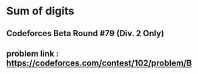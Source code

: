 # Sum of digits

## Codeforces Beta Round #79 (Div. 2 Only)

## problem link : https://codeforces.com/contest/102/problem/B
